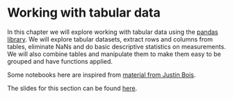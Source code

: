 # Working with tabular data
In this chapter we will explore working with tabular data using the [pandas library](https://pandas.pydata.org/). We will explore tabular datasets, extract rows and columns from tables, eliminate NaNs and do basic descriptive statistics on measurements. We will also combine tables and manipulate them to make them easy to be grouped and have functions applied.

Some notebooks here are inspired from [material from Justin Bois](https://justinbois.github.io/dd-pol/2022/index.html).

The slides for this section can be found [here](https://github.com/BiAPoL/Image-data-science-with-Python-and-Napari-EPFL2022/raw/main/docs/day3a_Tabular_Data_and_Descriptive_Statistics/Tabular_Data_and_Descriptive_Statistics.pdf).

